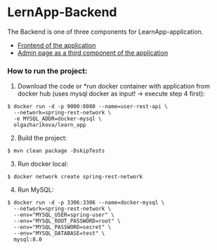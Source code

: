 # LernApp-Backend 
The Backend is one of three components for LearnApp-application. 
- [Frontend of the application](https://github.com/TimHelle/EnterpriseAnw-LernApp-Frontend)
- [Admin page as a third component of the application](https://github.com/TimHelle/EnterpriseAnw-LernApp-Adminseite)

### How to run the project:

1. Download the code or *run docker container with application from docker hub (uses mysql docker as input! -> execute step 4 first):
```
$ docker run -d -p 9000:8080 --name=user-rest-api \
  --network=spring-rest-network \
  -e MYSQL_ADDR=docker-mysql \
  olgazharikova/learn_app
```
2. Build the project:
```
$ mvn clean package -DskipTests
```
3. Run docker local:
```
$ docker network create spring-rest-network
```
4. Run MySQL:
```
$ docker run -d -p 3306:3306 --name=docker-mysql \
  --network=spring-rest-network \
  --env="MYSQL_USER=spring-user" \
  --env="MYSQL_ROOT_PASSWORD=root" \
  --env="MYSQL_PASSWORD=secret" \
  --env="MYSQL_DATABASE=test" \
  mysql:8.0
```

